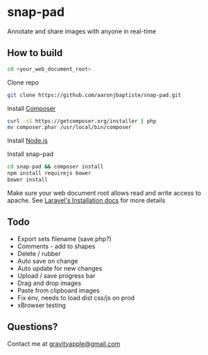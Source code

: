 snap-pad
========

Annotate and share images with anyone in real-time

How to build
------------

```bash
cd <your_web_document_root>
```

Clone repo

```bash
git clone https://github.com/aaronjbaptiste/snap-pad.git
```
Install [Composer](http://getcomposer.org/doc/00-intro.md)

```bash
curl -sS https://getcomposer.org/installer | php
mv composer.phar /usr/local/bin/composer
```

Install [Node.js](http://nodejs.org/)

Install snap-pad

```bash
cd snap-pad && composer install
npm install requirejs bower
bower install
```

Make sure your web document root allows read and write access to apache. See [Laravel's Installation docs](http://laravel.com/docs/installation) for more details

Todo
-----

* Export sets filename (save.php?)
* Comments - add to shapes
* Delete / rubber
* Auto save on change
* Auto update for new changes
* Upload / save progress bar
* Drag and drop images
* Paste from clipboard images
* Fix env, needs to load dist css/js on prod
* xBrowser testing

Questions?
----------

Contact me at gravityapple@gmail.com


